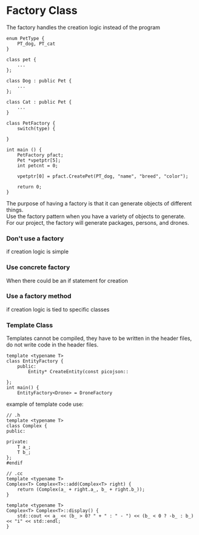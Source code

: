 # Factory Class
The factory handles the creation logic instead of the program
```
enum PetType {
	PT_dog, PT_cat
}

class pet {
	...
};

class Dog : public Pet {
	...
};

class Cat : public Pet {
	...
}

class PetFactory {
	switch(type) {
		
}

int main () {
	PetFactory pfact;
	Pet *vpetptr[5];
	int petcnt = 0;
	
	vpetptr[0] = pfact.CreatePet(PT_dog, "name", "breed", "color");
	
	return 0;
}
```
The purpose of having a factory is that it can generate objects of different things.  
Use the factory pattern when you have a variety of objects to generate.  
For our project, the factory will generate packages, persons, and drones.  

### Don't use a factory
if creation logic is simple

### Use concrete factory
When there could be an if statement for creation

### Use a factory method 
if creation logic is tied to specific classes

### Template Class
Templates cannot be compiled, they have to be written in the header files, do not write code in the header files. 
```
template <typename T>
class EntityFactory {
	public:
		Entity* CreateEntity(const picojson::
		
};
int main() {
	EntityFactory<Drone> = DroneFactory
```

example of template code use:
```
// .h
template <typename T>
class Complex {
public:

private:
	T a_;
	T b_;
};
#endif
```
```
// .cc
template <typename T>
Complex<T> Complex<T>::add(Complex<T> right) {
	return (Complex(a_ + right.a_, b_ + right.b_));
}

template <typename T>
Complex<T> Complex<T>::display() {
	std::cout << a_ << (b_ > 0? " + " : " - ") << (b_ < 0 ? -b_ : b_) << "i" << std::endl;
}
```
